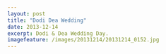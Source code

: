 ```yaml
---
layout: post
title: "Dodi Dea Wedding"
date: 2013-12-14
excerpt: Dodi & Dea Wedding Day.
imagefeature: /images/20131214/20131214_0152.jpg
---
```


<a href="//cdn.andremoreno.com/images/20131214/20131214_0015.jpg" class="swipebox" title=""><img src="//cdn.andremoreno.com/static/wait.gif" class="resize js_show loading_image" data-href="/images/20131214/20131214_0015.jpg" alt="" /></a>

<a href="//cdn.andremoreno.com/images/20131214/20131214_0040.jpg" class="swipebox" title=""><img src="//cdn.andremoreno.com/static/wait.gif" class="resize js_show loading_image" data-href="/images/20131214/20131214_0040.jpg" alt="" /></a>

<a href="//cdn.andremoreno.com/images/20131214/20131214_0059.jpg" class="swipebox" title=""><img src="//cdn.andremoreno.com/static/wait.gif" class="resize js_show loading_image" data-href="/images/20131214/20131214_0059.jpg" alt="" /></a>

<a href="//cdn.andremoreno.com/images/20131214/20131214_0066.jpg" class="swipebox" title=""><img src="//cdn.andremoreno.com/static/wait.gif" class="resize js_show loading_image" data-href="/images/20131214/20131214_0066.jpg" alt="" /></a>

<a href="//cdn.andremoreno.com/images/20131214/20131214_0095.jpg" class="swipebox" title=""><img src="//cdn.andremoreno.com/static/wait.gif" class="resize js_show loading_image" data-href="/images/20131214/20131214_0095.jpg" alt="" /></a>

<a href="//cdn.andremoreno.com/images/20131214/20131214_0100.jpg" class="swipebox" title=""><img src="//cdn.andremoreno.com/static/wait.gif" class="resize js_show loading_image" data-href="/images/20131214/20131214_0100.jpg" alt="" /></a>

<a href="//cdn.andremoreno.com/images/20131214/20131214_0104.jpg" class="swipebox" title=""><img src="//cdn.andremoreno.com/static/wait.gif" class="resize js_show loading_image" data-href="/images/20131214/20131214_0104.jpg" alt="" /></a>

<a href="//cdn.andremoreno.com/images/20131214/20131214_0114.jpg" class="swipebox" title=""><img src="//cdn.andremoreno.com/static/wait.gif" class="resize js_show loading_image" data-href="/images/20131214/20131214_0114.jpg" alt="" /></a>

<a href="//cdn.andremoreno.com/images/20131214/20131214_0121.jpg" class="swipebox" title=""><img src="//cdn.andremoreno.com/static/wait.gif" class="resize js_show loading_image" data-href="/images/20131214/20131214_0121.jpg" alt="" /></a>

<a href="//cdn.andremoreno.com/images/20131214/20131214_0142.jpg" class="swipebox" title=""><img src="//cdn.andremoreno.com/static/wait.gif" class="resize js_show loading_image" data-href="/images/20131214/20131214_0142.jpg" alt="" /></a>

<a href="//cdn.andremoreno.com/images/20131214/20131214_0148.jpg" class="swipebox" title=""><img src="//cdn.andremoreno.com/static/wait.gif" class="resize js_show loading_image" data-href="/images/20131214/20131214_0148.jpg" alt="" /></a>

<a href="//cdn.andremoreno.com/images/20131214/20131214_0152.jpg" class="swipebox" title=""><img src="//cdn.andremoreno.com/static/wait.gif" class="resize js_show loading_image" data-href="/images/20131214/20131214_0152.jpg" alt="" /></a>

<a href="//cdn.andremoreno.com/images/20131214/20131214_0161.jpg" class="swipebox" title=""><img src="//cdn.andremoreno.com/static/wait.gif" class="resize js_show loading_image" data-href="/images/20131214/20131214_0161.jpg" alt="" /></a>

<a href="//cdn.andremoreno.com/images/20131214/20131214_0263.jpg" class="swipebox" title=""><img src="//cdn.andremoreno.com/static/wait.gif" class="resize js_show loading_image" data-href="/images/20131214/20131214_0263.jpg" alt="" /></a>

<a href="//cdn.andremoreno.com/images/20131214/20131214_0274.jpg" class="swipebox" title=""><img src="//cdn.andremoreno.com/static/wait.gif" class="resize js_show loading_image" data-href="/images/20131214/20131214_0274.jpg" alt="" /></a>

<a href="//cdn.andremoreno.com/images/20131214/20131214_0305.jpg" class="swipebox" title=""><img src="//cdn.andremoreno.com/static/wait.gif" class="resize js_show loading_image" data-href="/images/20131214/20131214_0305.jpg" alt="" /></a>

<a href="//cdn.andremoreno.com/images/20131214/20131214_0315.jpg" class="swipebox" title=""><img src="//cdn.andremoreno.com/static/wait.gif" class="resize js_show loading_image" data-href="/images/20131214/20131214_0315.jpg" alt="" /></a>

<a href="//cdn.andremoreno.com/images/20131214/20131214_0345.jpg" class="swipebox" title=""><img src="//cdn.andremoreno.com/static/wait.gif" class="resize js_show loading_image" data-href="/images/20131214/20131214_0345.jpg" alt="" /></a>

<a href="//cdn.andremoreno.com/images/20131214/20131214_0388.jpg" class="swipebox" title=""><img src="//cdn.andremoreno.com/static/wait.gif" class="resize js_show loading_image" data-href="/images/20131214/20131214_0388.jpg" alt="" /></a>
